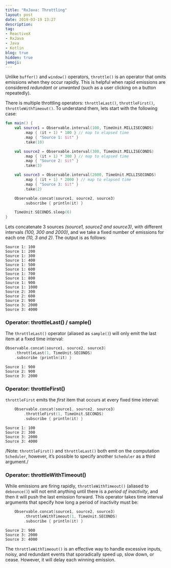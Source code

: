 ```yaml
---
title: "RxJava: Throttling"
layout: post
date: 2019-03-19 13:27
description:
tag:
- ReactiveX
- RxJava
- Java
- Kotlin
blog: true
hidden: true
jemoji:
---
```


Unlike `buffer()` and `window()` operators, `throttle()` is an operator that omits emissions when they occur rapidly. 
This is helpful when rapid emissions are considered _redundant_ or _unwanted_ (such as a user clicking on a button repeatedly). 

There is multiple throttling operators: `throttleLast()`,  `throttleFirst()`, `throttleWithTimeout()`. To understand them, lets start with the following case:
```kotlin
fun main() {
    val source1 = Observable.interval(100, TimeUnit.MILLISECONDS)
        .map { (it + 1) * 100 } // map to elapsed time
        .map { "Source 1: $it" }
        .take(10)

    val source2 = Observable.interval(300, TimeUnit.MILLISECONDS)
        .map { (it + 1) * 300 } // map to elapsed time
        .map { "Source 2: $it" }
        .take(3)

    val source3 = Observable.interval(2000, TimeUnit.MILLISECONDS)
        .map { (it + 1) * 2000 } // map to elapsed time
        .map { "Source 3: $it" }
        .take(2)

    Observable.concat(source1, source2, source3)
        .subscribe { println(it) }

    TimeUnit.SECONDS.sleep(6)
} 
```
Lets concatenate 3 sources _(source1, source2 and source3)_, with different intervals _(100, 300 and 2000)_, and we take a fixed number of emissions for each one _(10, 3 and 2)_.
The output is as follows:
```
Source 1: 100
Source 1: 200
Source 1: 300
Source 1: 400
Source 1: 500
Source 1: 600
Source 1: 700
Source 1: 800
Source 1: 900
Source 1: 1000
Source 2: 300
Source 2: 600
Source 2: 900
Source 3: 2000
Source 3: 4000
```

### Operator: throttleLast() / sample()
The `throttleLast()` operator (aliased as `sample()`) will only emit the last item at a fixed time interval:
```kotlin
Observable.concat(source1, source2, source3)
    .throttleLast(1, TimeUnit.SECONDS)
    .subscribe {println(it) }
```
```
Source 1: 900
Source 2: 900
Source 3: 2000
```

### Operator: throttleFirst()
`throttleFirst` emits the _first_ item that occurs at every fixed time interval:
```kotlin
    Observable.concat(source1, source2, source3)
        .throttleFirst(1, TimeUnit.SECONDS)
        .subscribe { println(it) }
```
```
Source 1: 100
Source 2: 300
Source 3: 2000
Source 3: 4000
```

/Note: `throttleFirst()` and `throttleLast()`  both emit on the computation `Scheduler`, however, it’s possible to specify another `Scheduler` as a third argument./ 

### Operator: throttleWithTimeout()
While emissions are firing rapidly, `throttleWithTimeout()`  (aliased to `debounce()`) will not emit anything until there is a _period of inactivity_, and then it will push the last emission forward.
This operator takes time interval arguments that specify how long a period of inactivity must be:
```kotlin
    Observable.concat(source1, source2, source3)
        .throttleWithTimeout(1, TimeUnit.SECONDS)
        .subscribe { println(it) }
```
```
Source 2: 900
Source 3: 2000
Source 3: 4000
```
The `throttleWithTimeout()` is an effective way to handle excessive inputs, noisy,  and redundant events that sporadically speed up, slow down, or cease. However, it will delay each winning emission.
